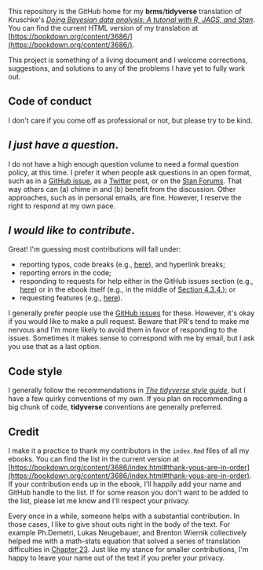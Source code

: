 This repository is the GitHub home for my **brms**/**tidyverse** translation of Kruschke's [*Doing Bayesian data analysis: A tutorial with R, JAGS, and Stan*](https://sites.google.com/site/doingbayesiandataanalysis/). You can find the current HTML version of my translation at [https://bookdown.org/content/3686/](https://bookdown.org/content/3686/).

This project is something of a living document and I welcome corrections, suggestions, and solutions to any of the problems I have yet to fully work out. 

## Code of conduct

I don't care if you come off as professional or not, but please try to be kind.

## *I just have a question*.

I do not have a high enough question volume to need a formal question policy, at this time. I prefer it when people ask questions in an open format, such as in a [GitHub issue](https://github.com/ASKurz/Doing-Bayesian-Data-Analysis-in-brms-and-the-tidyverse/issues), as a [Twitter](https://twitter.com/SolomonKurz) post, or on the [Stan Forums](https://discourse.mc-stan.org/c/interfaces/brms/36). That way others can (a) chime in and (b) benefit from the discussion. Other approaches, such as in personal emails, are fine. However, I reserve the right to respond at my own pace.

## *I would like to contribute*.

Great! I'm guessing most contributions will fall under:

* reporting typos, code breaks (e.g., [here](https://github.com/ASKurz/Doing-Bayesian-Data-Analysis-in-brms-and-the-tidyverse/issues/23)), and hyperlink breaks;
* reporting errors in the code;
* responding to requests for help either in the GitHub issues section (e.g., [here](https://github.com/ASKurz/Doing-Bayesian-Data-Analysis-in-brms-and-the-tidyverse/issues/22)) or in the ebook itself (e.g., in the middle of  [Section 4.3.4.](https://bookdown.org/content/3686/what-is-this-stuff-called-probability.html#highest-density-interval-hdi.)); or
* requesting features (e.g., [here](https://github.com/ASKurz/Doing-Bayesian-Data-Analysis-in-brms-and-the-tidyverse/issues/7)).

I generally prefer people use the [GitHub issues](https://github.com/ASKurz/Doing-Bayesian-Data-Analysis-in-brms-and-the-tidyverse/issues) for these. However, it's okay if you would like to make a pull request. Beware that PR's tend to make me nervous and I'm more likely to avoid them in favor of responding to the issues. Sometimes it makes sense to correspond with me by email, but I ask you use that as a last option.

## Code style

I generally follow the recommendations in [*The tidyverse style guide*](https://style.tidyverse.org/), but I have a few quirky conventions of my own. If you plan on recommending a big chunk of code, **tidyverse** conventions are generally preferred.

## Credit

I make it a practice to thank my contributors in the `index.Rmd` files of all my ebooks. You can find the list in the current version at [https://bookdown.org/content/3686/index.html#thank-yous-are-in-order](https://bookdown.org/content/3686/index.html#thank-yous-are-in-order). If your contribution ends up in the ebook, I'll happily add your name and GitHub handle to the list. If for some reason you don't want to be added to the list, please let me know and I'll respect your privacy. 

Every once in a while, someone helps with a substantial contribution. In those cases, I like to give shout outs right in the body of the text. For example Ph.Demetri, Lukas Neugebauer, and Brenton Wiernik collectively helped me with a math-stats equation that solved a series of translation difficulties in [Chapter 23](https://bookdown.org/content/3686/ordinal-predicted-variable.html). Just like my stance for smaller contributions, I'm happy to leave your name out of the text if you prefer your privacy.

